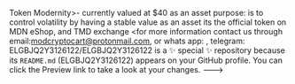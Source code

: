 Token Modernity>-
currently valued at $40 as an asset
 purpose: is to control volatility by having a stable value as an asset
 its the official token on MDN eShop, and TMD exchange
<for more information contact us through email:modcryptocart@protonmail.com, or whats app: , telegram: 
ELGBJQ2Y3126122/ELGBJQ2Y3126122 is a ✨ special ✨ repository because its `README.md` (ELGBJQ2Y3126122) appears on your GitHub profile.
You can click the Preview link to take a look at your changes.
--->
